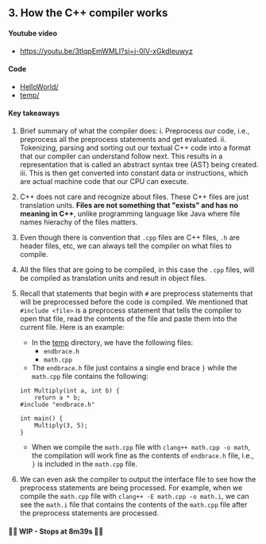 ## 3. How the C++ compiler works

#### Youtube video

- https://youtu.be/3tIqpEmWMLI?si=j-0lV-xGkdleuwyz 

#### Code

- [HelloWorld/](HelloWorld/)
- [temp/](temp/)

#### Key takeaways

1. Brief summary of what the compiler does:
    i. Preprocess our code, i.e., preprocess all the preprocess statements and get evaluated.
    ii. Tokenizing, parsing and sorting out our textual C++ code into a format that our compiler can understand follow next.
    This results in a representation that is called an abstract syntax tree (AST) being created.
    iii. This is then get converted into constant data or instructions, which are actual machine code
    that our CPU can execute.

2. C++ does not care and recognize about files. These C++ files are just translation units. **Files are
not something that "exists" and has no meaning in C++**, unlike programming language like Java where file names hierachy of
the files matters. 

3. Even though there is convention that `.cpp` files are C++ files, `.h` are header files, etc, we can
always tell the compiler on what files to compile.

4. All the files that are going to be compiled, in this case the `.cpp` files, will be compiled as 
translation units and result in object files.

5. Recall that statements that begin with `#` are preprocess statements that will be preprocessed before
the code is compiled. We mentioned that `#include <file>` is a preprocess statement that tells the compiler
to open that file, read the contents of the file and paste them into the current file. Here is an example:
    - In the [temp](src/3-how-the-cpp-compiler-works/temp) directory, we have the following files:
        - `endbrace.h`
        - `math.cpp`
    - The `endbrace.h` file just contains a single end brace `}` while the `math.cpp` file contains the following:
    ```
    int Multiply(int a, int b) {
        return a * b;
    #include "endbrace.h"

    int main() {
        Multiply(3, 5);
    }  
    ```  
    - When we compile the `math.cpp` file with `clang++ math.cpp -o math`, the compilation will work fine
    as the contents of `endbrace.h` file, i.e., `}` is included in the `math.cpp` file.

6. We can even ask the compiler to output the interface file to see how the preprocess statements are
being processed. For example, when we compile the `math.cpp` file with `clang++ -E math.cpp -o math.i`,
we can see the `math.i` file that contains the contents of the `math.cpp` file after the preprocess
statements are processed.

#### 👷‍♂️ WIP - Stops at 8m39s 👷‍♂️